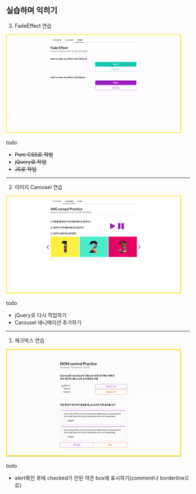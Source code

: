## 실습하며 익히기

3. FadeEffect 연습
<img src="/fade.gif">

todo
- ~~Pure CSS로 작업~~
- ~~jQuery로 작업~~
- ~~JS로 작업~~

<hr>

2. 이미지 Carousel 연습
<img src="/carousel.gif">

todo
- jQuery로 다시 작업하기
- Carousel 애니메이션 추가하기

<hr>

1. 체크박스 연습
<img src="/DOM.gif">


todo
- alert확인 후에 checked가 안된 약관 box에 표시하기(comment나 borderline으로)
